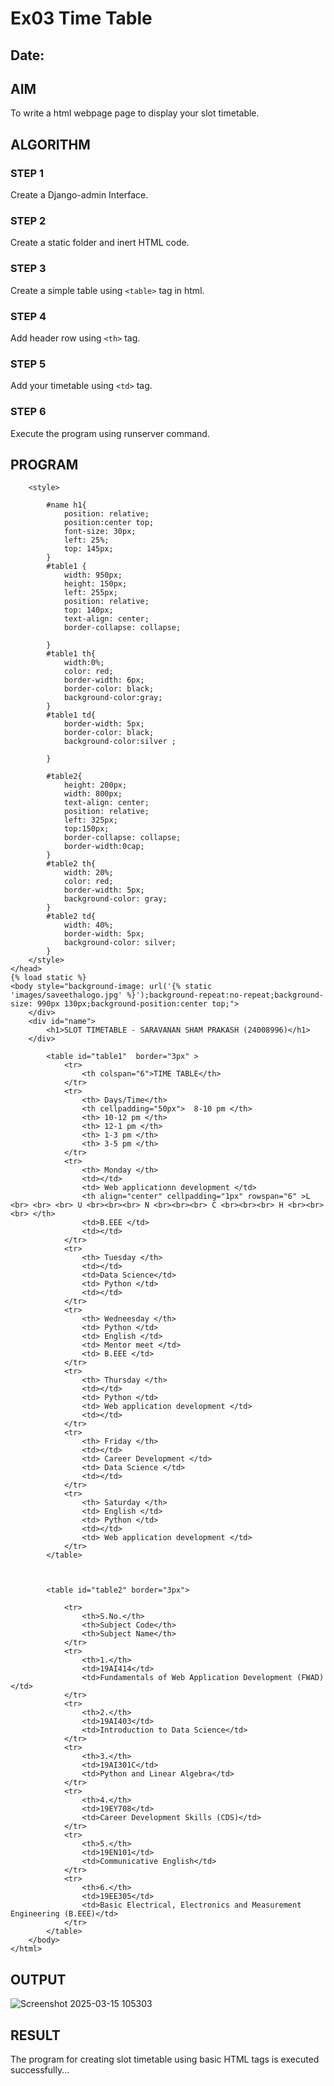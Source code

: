 # Ex03 Time Table
## Date:

## AIM
To write a html webpage page to display your slot timetable.

## ALGORITHM
### STEP 1
Create a Django-admin Interface.

### STEP 2
Create a static folder and inert HTML code.

### STEP 3
Create a simple table using ```<table>``` tag in html.

### STEP 4
Add header row using ```<th>``` tag.

### STEP 5
Add your timetable using ```<td>``` tag.

### STEP 6
Execute the program using runserver command.

## PROGRAM
<html>
    <head>
        <link href="Table.html" rel="import"/>
        <title>Time Table</title>

        <style>
                 
            #name h1{
                position: relative;
                position:center top;
                font-size: 30px;
                left: 25%;
                top: 145px;
            }
            #table1 {
                width: 950px;
                height: 150px;
                left: 255px;
                position: relative;
                top: 140px;
                text-align: center;
                border-collapse: collapse;
            
            }
            #table1 th{
                width:0%;
                color: red;
                border-width: 6px;
                border-color: black;
                background-color:gray;
            }
            #table1 td{
                border-width: 5px;
                border-color: black;
                background-color:silver ;

            }

            #table2{
                height: 200px;
                width: 800px;
                text-align: center;
                position: relative;
                left: 325px;
                top:150px;
                border-collapse: collapse;
                border-width:0cap;
            }
            #table2 th{
                width: 20%;
                color: red;
                border-width: 5px;
                background-color: gray;
            }
            #table2 td{
                width: 40%;
                border-width: 5px;
                background-color: silver;
            }
        </style>
    </head>
    {% load static %}
    <body style="background-image: url('{% static 'images/saveethalogo.jpg' %}');background-repeat:no-repeat;background-size: 990px 130px;background-position:center top;">
        </div>
        <div id="name">
            <h1>SLOT TIMETABLE - SARAVANAN SHAM PRAKASH (24008996)</h1>
        </div>

            <table id="table1"  border="3px" >
                <tr>
                    <th colspan="6">TIME TABLE</th>
                </tr>
                <tr>
                    <th> Days/Time</th>
                    <th cellpadding="50px">  8-10 pm </th>
                    <th> 10-12 pm </th>
                    <th> 12-1 pm </th>
                    <th> 1-3 pm </th>
                    <th> 3-5 pm </th>
                </tr>
                <tr>
                    <th> Monday </th>
                    <td></td>
                    <td> Web applicationn development </td>
                    <th align="center" cellpadding="1px" rowspan="6" >L <br> <br> <br> U <br><br><br> N <br><br><br> C <br><br><br> H <br><br><br> </th>
                    <td>B.EEE </td>
                    <td></td>
                </tr>
                <tr>
                    <th> Tuesday </th>  
                    <td></td>
                    <td>Data Science</td>
                    <td> Python </td>
                    <td></td> 
                </tr>
                <tr>
                    <th> Wedneesday </th>
                    <td> Python </td>
                    <td> English </td>
                    <td> Mentor meet </td>
                    <td> B.EEE </td>
                </tr>
                <tr>
                    <th> Thursday </th>
                    <td></td>
                    <td> Python </td>
                    <td> Web application development </td>
                    <td></td>
                </tr>
                <tr>
                    <th> Friday </th>
                    <td></td>
                    <td> Career Development </td>
                    <td> Data Science </td>
                    <td></td>
                </tr>
                <tr>
                    <th> Saturday </th>
                    <td> English </td>
                    <td> Python </td>
                    <td></td>
                    <td> Web application development </td>
                </tr>
            </table>



            <table id="table2" border="3px">
          
                <tr>
                    <th>S.No.</th>
                    <th>Subject Code</th>
                    <th>Subject Name</th>
                </tr>
                <tr>
                    <th>1.</th>
                    <td>19AI414</td>
                    <td>Fundamentals of Web Application Development (FWAD)</td>
                </tr>
                <tr>
                    <th>2.</th>
                    <td>19AI403</td>
                    <td>Introduction to Data Science</td>
                </tr>
                <tr>
                    <th>3.</th>
                    <td>19AI301C</td>
                    <td>Python and Linear Algebra</td>
                </tr>
                <tr>
                    <th>4.</th>
                    <td>19EY708</td>
                    <td>Career Development Skills (CDS)</td>
                </tr>
                <tr>
                    <th>5.</th>
                    <td>19EN101</td>
                    <td>Communicative English</td>
                </tr>
                <tr>
                    <th>6.</th>
                    <td>19EE305</td>
                    <td>Basic Electrical, Electronics and Measurement Engineering (B.EEE)</td>
                </tr>
            </table>
        </body>
    </html>


## OUTPUT
![Screenshot 2025-03-15 105303](https://github.com/user-attachments/assets/88871cb3-c7fb-4f9c-8bff-2d2b409cc603)

## RESULT
The program for creating slot timetable using basic HTML tags is executed successfully...
